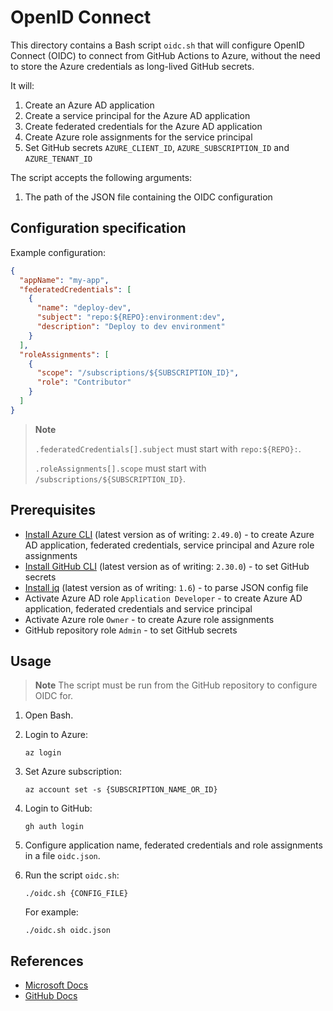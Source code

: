 # OpenID Connect

This directory contains a Bash script `oidc.sh` that will configure OpenID Connect (OIDC) to connect from GitHub Actions to Azure, without the need to store the Azure credentials as long-lived GitHub secrets.

It will:

1. Create an Azure AD application
1. Create a service principal for the Azure AD application
1. Create federated credentials for the Azure AD application
1. Create Azure role assignments for the service principal
1. Set GitHub secrets `AZURE_CLIENT_ID`, `AZURE_SUBSCRIPTION_ID` and `AZURE_TENANT_ID`

The script accepts the following arguments:

1. The path of the JSON file containing the OIDC configuration

## Configuration specification

Example configuration:

```json
{
  "appName": "my-app",
  "federatedCredentials": [
    {
      "name": "deploy-dev",
      "subject": "repo:${REPO}:environment:dev",
      "description": "Deploy to dev environment"
    }
  ],
  "roleAssignments": [
    {
      "scope": "/subscriptions/${SUBSCRIPTION_ID}",
      "role": "Contributor"
    }
  ]
}
```

> **Note**
>
> `.federatedCredentials[].subject` must start with `repo:${REPO}:`.
>
> `.roleAssignments[].scope` must start with `/subscriptions/${SUBSCRIPTION_ID}`.

## Prerequisites

- [Install Azure CLI](https://docs.microsoft.com/en-us/cli/azure/install-azure-cli) (latest version as of writing: `2.49.0`) - to create Azure AD application, federated credentials, service principal and Azure role assignments
- [Install GitHub CLI](https://cli.github.com) (latest version as of writing: `2.30.0`) - to set GitHub secrets
- [Install jq](https://stedolan.github.io/jq/download/) (latest version as of writing: `1.6`) - to parse JSON config file
- Activate Azure AD role `Application Developer` - to create Azure AD application, federated credentials and service principal
- Activate Azure role `Owner` - to create Azure role assignments
- GitHub repository role `Admin` - to set GitHub secrets

## Usage

> **Note**
> The script must be run from the GitHub repository to configure OIDC for.

1. Open Bash.

1. Login to Azure:

    ```console
    az login
    ```

1. Set Azure subscription:

    ```console
    az account set -s {SUBSCRIPTION_NAME_OR_ID}
    ```

1. Login to GitHub:

    ```console
    gh auth login
    ```

1. Configure application name, federated credentials and role assignments in a file `oidc.json`.

1. Run the script `oidc.sh`:

    ```console
    ./oidc.sh {CONFIG_FILE}
    ```

    For example:

    ```console
    ./oidc.sh oidc.json
    ```

## References

- [Microsoft Docs](https://docs.microsoft.com/en-us/azure/developer/github/connect-from-azure)
- [GitHub Docs](https://docs.github.com/en/actions/deployment/security-hardening-your-deployments/configuring-openid-connect-in-azure)

